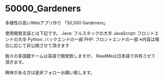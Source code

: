# 50000_Gardeners

多様性の高いWebアプリ作り 「50,000 Gardeners」

使用開発言語とは下記です。
Java: フルスタックの大半
JavaScript: フロントエンドの大半
Python: バックエンドの一部
PHP: フロントエンドの一部
※内容は場合に応じて非公開させて頂きます

我々の多国籍チームは英語で開発致しますが、
ReadMeは日本語で共有させて頂きます。

興味がある方は是非フォローお願い致します。
